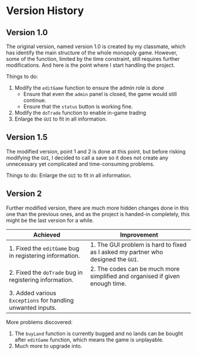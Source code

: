 # Version History
## Version 1.0
The original version, named version 1.0 is created by my classmate, which has identify the main structure of the whole monopoly game. 
However, some of the function, limited by the time constraint, still requires further modifications. And here is the point where I start handling the project.  
  
Things to do:  
  1. Modify the `editGame` function to ensure the admin role is done
     - Ensure that even the `admin` panel is closed, the game would still continue.
     - Ensure that the `status` button is working fine.
  3. Modify the `doTrade` function to enable in-game trading
  4. Enlarge the `GUI` to fit in all information.

## Version 1.5
The modified version, point 1 and 2 is done at this point, but before risking modifying the `GUI`, I decided to call a save so it does not create any unnecessary yet complicated and time-consuming problems.  
  
Things to do: Enlarge the `GUI` to fit in all information.

## Version 2
Further modified version, there are much more hidden changes done in this one than the previous ones, and as the project is handed-in completely, this might be the last version for a while.  

| Achieved | Improvement |
| --- | --- |
| 1. Fixed the `editGame` bug in registering information. | 1. The GUI problem is hard to fixed as I asked my partner who designed the `GUI`. |
| 2. Fixed the `doTrade` bug in registering information. | 2. The codes can be much more simplified and organised if given enough time. |
| 3. Added various `Exceptions` for handling unwanted inputs. |  |

More problems discovered:  
  1. The `buyLand` function is currently bugged and no lands can be bought after `editGame` function, which means the game is unplayable.
  2. Much more to upgrade into.
